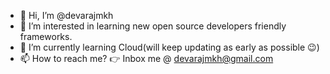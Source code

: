 - 👋 Hi, I’m @devarajmkh
- 👀 I’m interested in learning new open source developers friendly frameworks. 
- 🌱 I’m currently learning Cloud(will keep updating as early as possible 😉)
- 📫 How to reach me? 👉 Inbox me @ devarajmkh@gmail.com 

<!---
devarajmkh/devarajmkh is a ✨ special ✨ repository because its `README.md` (this file) appears on your GitHub profile.
You can click the Preview link to take a look at your changes.
--->
